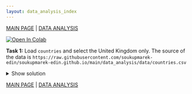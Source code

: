 ```yaml
---
layout: data_analysis_index
---
```


[MAIN PAGE](https://soukupmarek-edin.github.io/) | [DATA ANALYSIS](https://soukupmarek-edin.github.io/data_analysis/data_analysis_main.html)

[![Open In Colab](https://colab.research.google.com/assets/colab-badge.svg)](https://colab.research.google.com/drive/1z_S9y6VA5M3uab2UZJNhrPaUSsMbA2VZ?usp=sharing)

**Task 1:** Load `countries` and select the United Kingdom only. The source of the data is 
`https://raw.githubusercontent.com/soukupmarek-edin/soukupmarek-edin.github.io/main/data_analysis/data/countries.csv`

<details>
  <summary>Show solution</summary>
  
  ```python
source = "https://raw.githubusercontent.com/soukupmarek-edin/soukupmarek-edin.github.io/main/data_analysis/data/countries.csv"
countries_df = pd.read_csv(source, index_col='country').loc["United Kingdom"]
  ```
  
</details>


[MAIN PAGE](https://soukupmarek-edin.github.io/) | [DATA ANALYSIS](https://soukupmarek-edin.github.io/data_analysis/data_analysis_main.html)











